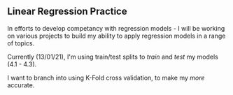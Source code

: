 ## Linear Regression Practice

In efforts to develop competancy with regression models - I will be working on various projects to build my ability to apply regression models in a range of topics.

Currently (13/01/21), I'm using train/test splits to _train_ and _test_ my models (4.1 - 4.3). 

I want to branch into using K-Fold cross validation, to make my _more_ accurate.
